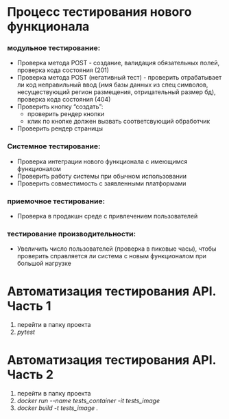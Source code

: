 # Процесс тестирования нового функционала
### модульное тестирование:
- Проверка метода POST - создание, валидация обязательных полей, проверка кода состояния (201)
- Проверка метода POST (негативный тест) - проверить отрабатывает ли код неправильный ввод (имя базы данных из спец символов, несуществующий регион размещения, отрицательный размер бд), проверка кода состояния (404)
- Проверить кнопку “создать”:
    - проверить рендер кнопки
    - клик по кнопке должен вызвать соответсвующий обработчик
- Проверить рендер страницы

### Системное тестирование:
- Проверка интеграции нового функционала с имеющимся функционалом
- Проверить работу системы при обычном использовании
- Проверить совместимость с заявленными платформами

### приемочное тестирование:
- Проверка в продакшн среде с привлечением пользователей

### тестирование производительности:
- Увеличить число пользователей (проверка в пиковые часы), чтобы проверить справляется ли система с новым функционалом при большой нагрузке

# Автоматизация тестирования API. Часть 1
1. перейти в папку проекта
2. *pytest*
# Автоматизация тестирования API. Часть 2
1. перейти в папку проекта
2. *docker run --name tests_container -it tests_image*
3. *docker build -t tests_image .*
